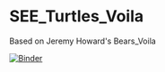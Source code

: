 # SEE_Turtles_Voila
 Based on Jeremy Howard's Bears_Voila

[![Binder](https://mybinder.org/badge_logo.svg)](https://mybinder.org/v2/gh/RobillardA/SEE_Turtles_Voila/HEAD?urlpath=%2Fvoila%2FDesktop%2FSEEturtles_Viola%2FTooRare_Voila.ipynb)
